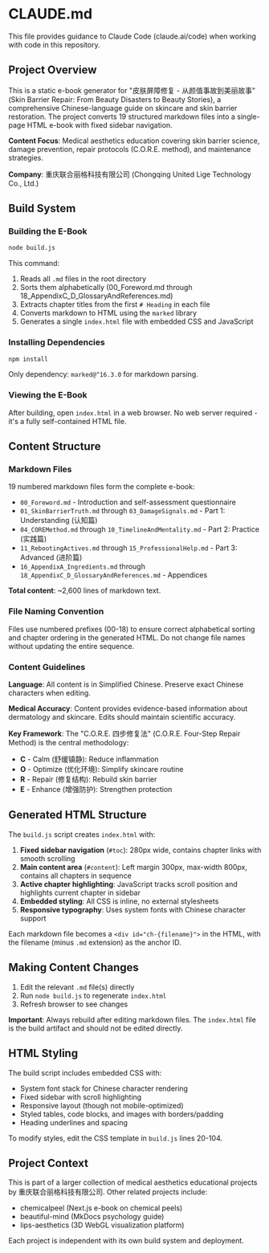 # CLAUDE.md

This file provides guidance to Claude Code (claude.ai/code) when working with code in this repository.

## Project Overview

This is a static e-book generator for "皮肤屏障修复 - 从颜值事故到美丽故事" (Skin Barrier Repair: From Beauty Disasters to Beauty Stories), a comprehensive Chinese-language guide on skincare and skin barrier restoration. The project converts 19 structured markdown files into a single-page HTML e-book with fixed sidebar navigation.

**Content Focus**: Medical aesthetics education covering skin barrier science, damage prevention, repair protocols (C.O.R.E. method), and maintenance strategies.

**Company**: 重庆联合丽格科技有限公司 (Chongqing United Lige Technology Co., Ltd.)

## Build System

### Building the E-Book

```bash
node build.js
```

This command:
1. Reads all `.md` files in the root directory
2. Sorts them alphabetically (00_Foreword.md through 18_AppendixC_D_GlossaryAndReferences.md)
3. Extracts chapter titles from the first `# Heading` in each file
4. Converts markdown to HTML using the `marked` library
5. Generates a single `index.html` file with embedded CSS and JavaScript

### Installing Dependencies

```bash
npm install
```

Only dependency: `marked@^16.3.0` for markdown parsing.

### Viewing the E-Book

After building, open `index.html` in a web browser. No web server required - it's a fully self-contained HTML file.

## Content Structure

### Markdown Files

19 numbered markdown files form the complete e-book:

- `00_Foreword.md` - Introduction and self-assessment questionnaire
- `01_SkinBarrierTruth.md` through `03_DamageSignals.md` - Part 1: Understanding (认知篇)
- `04_COREMethod.md` through `10_TimelineAndMentality.md` - Part 2: Practice (实践篇)
- `11_RebootingActives.md` through `15_ProfessionalHelp.md` - Part 3: Advanced (进阶篇)
- `16_AppendixA_Ingredients.md` through `18_AppendixC_D_GlossaryAndReferences.md` - Appendices

**Total content**: ~2,600 lines of markdown text.

### File Naming Convention

Files use numbered prefixes (00-18) to ensure correct alphabetical sorting and chapter ordering in the generated HTML. Do not change file names without updating the entire sequence.

### Content Guidelines

**Language**: All content is in Simplified Chinese. Preserve exact Chinese characters when editing.

**Medical Accuracy**: Content provides evidence-based information about dermatology and skincare. Edits should maintain scientific accuracy.

**Key Framework**: The "C.O.R.E. 四步修复法" (C.O.R.E. Four-Step Repair Method) is the central methodology:
- **C** - Calm (舒缓镇静): Reduce inflammation
- **O** - Optimize (优化环境): Simplify skincare routine
- **R** - Repair (修复结构): Rebuild skin barrier
- **E** - Enhance (增强防护): Strengthen protection

## Generated HTML Structure

The `build.js` script creates `index.html` with:

1. **Fixed sidebar navigation** (`#toc`): 280px wide, contains chapter links with smooth scrolling
2. **Main content area** (`#content`): Left margin 300px, max-width 800px, contains all chapters in sequence
3. **Active chapter highlighting**: JavaScript tracks scroll position and highlights current chapter in sidebar
4. **Embedded styling**: All CSS is inline, no external stylesheets
5. **Responsive typography**: Uses system fonts with Chinese character support

Each markdown file becomes a `<div id="ch-{filename}">` in the HTML, with the filename (minus `.md` extension) as the anchor ID.

## Making Content Changes

1. Edit the relevant `.md` file(s) directly
2. Run `node build.js` to regenerate `index.html`
3. Refresh browser to see changes

**Important**: Always rebuild after editing markdown files. The `index.html` file is the build artifact and should not be edited directly.

## HTML Styling

The build script includes embedded CSS with:
- System font stack for Chinese character rendering
- Fixed sidebar with scroll highlighting
- Responsive layout (though not mobile-optimized)
- Styled tables, code blocks, and images with borders/padding
- Heading underlines and spacing

To modify styles, edit the CSS template in `build.js` lines 20-104.

## Project Context

This is part of a larger collection of medical aesthetics educational projects by 重庆联合丽格科技有限公司. Other related projects include:
- chemicalpeel (Next.js e-book on chemical peels)
- beautiful-mind (MkDocs psychology guide)
- lips-aesthetics (3D WebGL visualization platform)

Each project is independent with its own build system and deployment.
